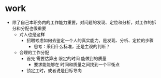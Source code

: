 # work

- 除了自己本职务内的工作能力重要，对问题的发现、定位和分析，对工作的拆分和分配也很重要
  - 对人也是这样
    - 招聘考虑如何去鉴定一个人的真实能力，是发现、分析、定位的步骤
      - 思考：采用什么标准，还是主观的判断？
  - 合理的工作分配
    - 首先 需要估算出 限定的时间 能做到的质量
      - 要求能能够在 时间和质量之间找到一个平衡点
    - 锁定工时，或者说是目标导向
